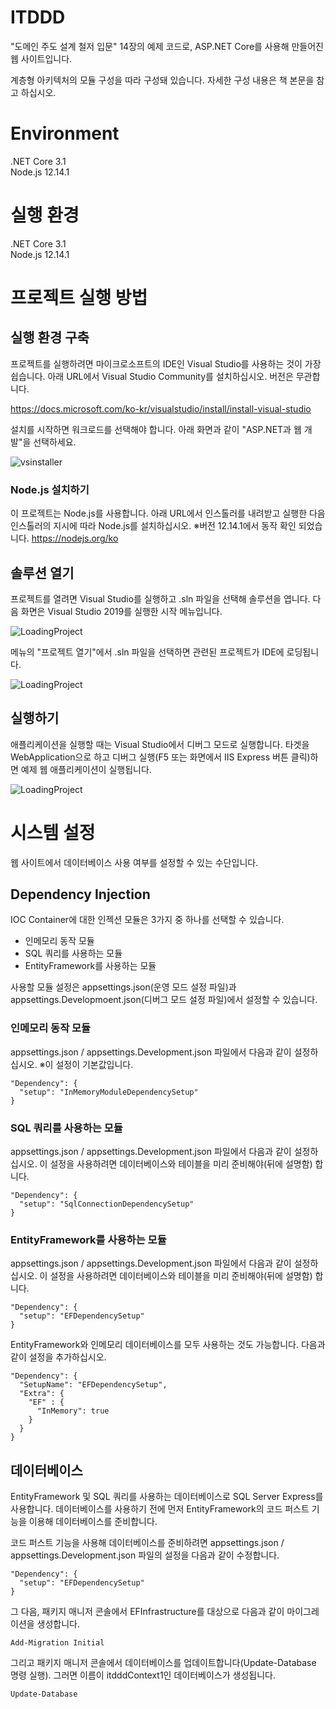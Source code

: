 # ITDDD

"도메인 주도 설계 철저 입문" 14장의 예제 코드로,
ASP.NET Core를 사용해 만들어진 웹 사이트입니다.

계층형 아키텍처의 모듈 구성을 따라 구성돼 있습니다.
자세한 구성 내용은 책 본문을 참고 하십시오.

# Environment

.NET Core 3.1  
Node.js 12.14.1

# 실행 환경

.NET Core 3.1  
Node.js 12.14.1  

# 프로젝트 실행 방법

## 실행 환경 구축

프로젝트를 실행하려면 마이크로소프트의 IDE인 Visual Studio를 사용하는 것이 가장 쉽습니다.
아래 URL에서 Visual Studio Community를 설치하십시오. 버전은 무관합니다.

https://docs.microsoft.com/ko-kr/visualstudio/install/install-visual-studio

설치를 시작하면 워크로드를 선택해야 합니다.
아래 화면과 같이 "ASP.NET과 웹 개발"을 선택하세요.

![vsinstaller](https://github.com/flourscent/itddd/blob/images/vs_installer.png)


### Node.js 설치하기

이 프로젝트는 Node.js를 사용합니다.
아래 URL에서 인스톨러를 내려받고 실행한 다음 인스톨러의 지시에 따라 Node.js를 설치하십시오.
※버전 12.14.1에서 동작 확인 되었습니다.
https://nodejs.org/ko

## 솔루션 열기

프로젝트를 열려면 Visual Studio를 실행하고 .sln 파일을 선택해 솔루션을 엽니다.
다음 화면은 Visual Studio 2019를 실행한 시작 메뉴입니다.

![LoadingProject](https://github.com/flourscent/itddd/blob/images/load_project_1.png)

메뉴의 "프로젝트 열기"에서 .sln 파일을 선택하면 관련된 프로젝트가 IDE에 로딩됩니다.

![LoadingProject](https://github.com/flourscent/itddd/blob/images/load_project_2.png)

## 실행하기

애플리케이션을 실행할 때는 Visual Studio에서 디버그 모드로 실행합니다.
타겟을 WebApplication으로 하고 디버그 실행(F5 또는 화면에서 IIS Express 버튼 클릭)하면 예제 웹 애플리케이션이 실행됩니다.

![LoadingProject](https://github.com/flourscent/itddd/blob/images/load_project_3.png)

# 시스템 설정

웹 사이트에서 데이터베이스 사용 여부를 설정할 수 있는 수단입니다.

## Dependency Injection

IOC Container에 대한 인젝션 모듈은 3가지 중 하나를 선택할 수 있습니다. 

 - 인메모리 동작 모듈
 - SQL 쿼리를 사용하는 모듈
 - EntityFramework를 사용하는 모듈

사용할 모듈 설정은 appsettings.json(운영 모드 설정 파일)과 appsettings.Developmoent.json(디버그 모드 설정 파일)에서 설정할 수 있습니다.

### 인메모리 동작 모듈

appsettings.json / appsettings.Development.json 파일에서 다음과 같이 설정하십시오.
※이 설정이 기본값입니다.

```
"Dependency": {
  "setup": "InMemoryModuleDependencySetup"
}
```

### SQL 쿼리를 사용하는 모듈

appsettings.json / appsettings.Development.json 파일에서 다음과 같이 설정하십시오.
이 설정을 사용하려면 데이터베이스와 테이블을 미리 준비해야(뒤에 설명함) 합니다.

```
"Dependency": {
  "setup": "SqlConnectionDependencySetup"
}
```

### EntityFramework를 사용하는 모듈

appsettings.json / appsettings.Development.json 파일에서 다음과 같이 설정하십시오.
이 설정을 사용하려면 데이터베이스와 테이블을 미리 준비해야(뒤에 설명함) 합니다.

```
"Dependency": {
  "setup": "EFDependencySetup"
}
```

EntityFramework와 인메모리 데이터베이스를 모두 사용하는 것도 가능합니다.
다음과 같이 설정을 추가하십시오.

```
"Dependency": {
  "SetupName": "EFDependencySetup",
  "Extra": {
    "EF" : {
      "InMemory": true 
    } 
  }
}
```

## 데이터베이스

EntityFramework 및 SQL 쿼리를 사용하는 데이터베이스로 SQL Server Express를 사용합니다.
데이터베이스를 사용하기 전에 먼저 EntityFramework의 코드 퍼스트 기능을 이용해 데이터베이스를 준비합니다.

코드 퍼스트 기능을 사용해 데이터베이스를 준비하려면 appsettings.json / appsettings.Development.json 파일의 설정을 다음과 같이 수정합니다.

```
"Dependency": {
  "setup": "EFDependencySetup"
}
```

그 다음, 패키지 매니저 콘솔에서 EFInfrastructure를 대상으로 다음과 같이 마이그레이션을 생성합니다.

```
Add-Migration Initial
```

그리고 패키지 매니저 콘솔에서 데이터베이스를 업데이트합니다(Update-Database 명령 실행). 그러면 이름이 itdddContext1인 데이터베이스가 생성됩니다.

```
Update-Database
```